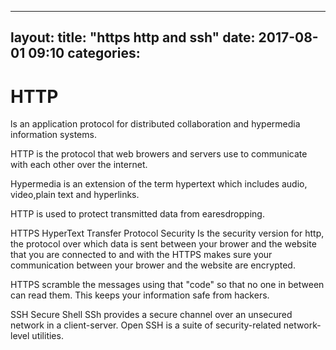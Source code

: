 
---
layout: 
title:  "https http and ssh"
date:   2017-08-01 09:10
categories: 
---


# HTTP

ls an application protocol for distributed collaboration and hypermedia information systems.

HTTP is the protocol that web browers and servers use to communicate with each other over the internet.

Hypermedia is an extension of the term hypertext which includes audio, video,plain text and hyperlinks.

HTTP is used to protect transmitted data from earesdropping.

HTTPS
HyperText Transfer Protocol Security
Is the security version for http, the protocol over which data is sent between your brower and the website that you are connected to and with the HTTPS makes sure your communication between your brower and the website are encrypted.

HTTPS scramble the messages using  that "code" so that no one in between can read them. This keeps your information safe from hackers.

SSH
Secure Shell
SSh provides a secure channel over an unsecured network in a client-server.
Open SSH is a suite of security-related network-level utilities.
